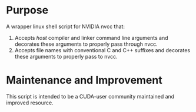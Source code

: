 # Purpose

A wrapper linux shell script for NVIDIA nvcc that:
1. Accepts *host* compiler and linker command line arguments and decorates these arguments to properly pass through nvcc.
2. Accepts file names with conventional C and C++ suffixes and decorates these arguments to properly pass to nvcc.
  
# Maintenance and Improvement

This script is intended to be a CUDA-user community maintained and improved resource.



